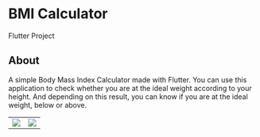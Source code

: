 # BMI Calculator
Flutter Project

## About
A simple Body Mass Index Calculator made with Flutter.
You can use this application to check whether you are at the ideal weight according to your height. And depending on this result, you can know if you are at the ideal weight, below or above.


<table align="center">
  <tr>
    <td><img src="https://user-images.githubusercontent.com/74110370/124348312-e5e77d80-dc06-11eb-8ebf-691dbeb59430.jpeg" /></td>
    <td><img src="https://user-images.githubusercontent.com/74110370/124348354-14655880-dc07-11eb-85a8-e5a96dd5d985.jpeg" /></td>
  </tr>
</table>
